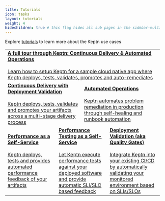 ```yaml
---
title: Tutorials
icon: tasks
layout: tutorials
weight: 4
hidechildren: true # this flag hides all sub pages in the sidebar-multicard.html
---
```


Explore [tutorials](https://tutorials.keptn.sh/) to learn more about the Keptn use cases

<table class="highlight-table">
  <tr>
    <td colspan="6">
      <a href="https://tutorials.keptn.sh/?cat=full-tour">
        <strong>A full tour through Keptn: Continuous Delivery & Automated Operations</strong><br><br>
        Learn how to setup Keptn for a sample cloud native app where Keptn deploys, tests, validates, promotes and auto-remediates
      </a>
    </td>
  </tr>
  <tr>
    <td colspan="3" width="50%">
      <a href="https://tutorials.keptn.sh/?cat=quality-gates">
        <strong>Continuous Delivery with Deployment Validation</strong><br><br>
        Keptn deploys, tests, validates and promotes your artifacts across a multi-stage delivery process
      </a>
    </td>
    <td colspan="3">
      <a href="https://tutorials.keptn.sh/?cat=automated-operations">
        <strong>Automated Operations</strong><br><br>
        Keptn automates problem remediation in production through self-healing and runbook automation
      </a>
    </td>
  </tr>
  <tr>
    <td colspan="2" width="33%">
       <a href="https://tutorials.keptn.sh/?cat=full-tour">
        <strong>Performance as a Self-Service</strong><br><br>
        Keptn deploys, tests and provides automated performance feedback of your artifacts
      </a>
    </td>
    <td colspan="2" width="33%">
       <a href="https://tutorials.keptn.sh/?cat=full-tour">
        <strong>Performance Testing as a Self-Service</strong><br><br>
        Let Keptn execute performance tests against your deployed software and provide automatic SLI/SLO based feedback
      </a>
    </td>
    <td colspan="2">
      <a href="https://tutorials.keptn.sh/?cat=quality-gates">
        <strong>Deployment Validation (aka Quality Gates)</strong><br><br>
        Integrate Keptn into your existing CI/CD by automatically validating your monitored environment based on SLIs/SLOs
      </a>
    </td>
  </tr>
</table>
